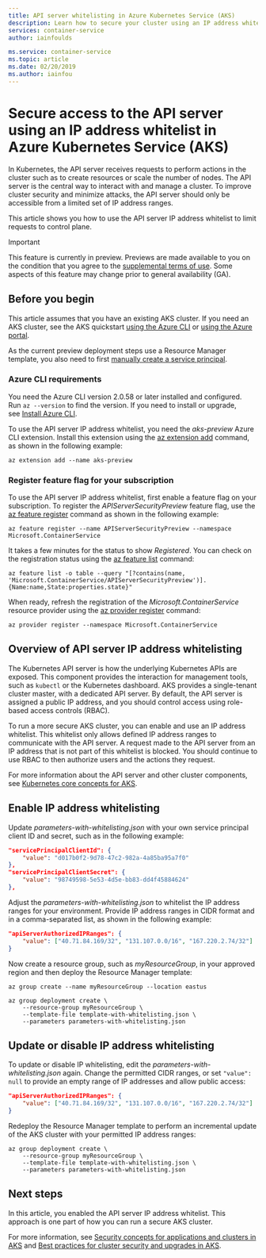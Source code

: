 ```yaml
---
title: API server whitelisting in Azure Kubernetes Service (AKS)
description: Learn how to secure your cluster using an IP address whitelist for access to the API server in Azure Kubernetes Service (AKS)
services: container-service
author: iainfoulds

ms.service: container-service
ms.topic: article
ms.date: 02/20/2019
ms.author: iainfou
---
```


# Secure access to the API server using an IP address whitelist in Azure Kubernetes Service (AKS)

In Kubernetes, the API server receives requests to perform actions in the cluster such as to create resources or scale the number of nodes. The API server is the central way to interact with and manage a cluster. To improve cluster security and minimize attacks, the API server should only be accessible from a limited set of IP address ranges.

This article shows you how to use the API server IP address whitelist to limit requests to control plane.

> [!IMPORTANT]
> This feature is currently in preview. Previews are made available to you on the condition that you agree to the [supplemental terms of use][terms-of-use]. Some aspects of this feature may change prior to general availability (GA).

## Before you begin

This article assumes that you have an existing AKS cluster. If you need an AKS cluster, see the AKS quickstart [using the Azure CLI][aks-quickstart-cli] or [using the Azure portal][aks-quickstart-portal].

As the current preview deployment steps use a Resource Manager template, you also need to first [manually create a service principal][create-aks-sp].

### Azure CLI requirements

You need the Azure CLI version 2.0.58 or later installed and configured. Run `az --version` to find the version. If you need to install or upgrade, see [Install Azure CLI][install-azure-cli].

To use the API server IP address whitelist, you need the *aks-preview* Azure CLI extension. Install this extension using the [az extension add][az-extension-add] command, as shown in the following example:

```azurecli-interactive
az extension add --name aks-preview
```

### Register feature flag for your subscription

To use the API server IP address whitelist, first enable a feature flag on your subscription. To register the *APIServerSecurityPreview* feature flag, use the [az feature register][az-feature-register] command as shown in the following example:

```azurecli-interactive
az feature register --name APIServerSecurityPreview --namespace Microsoft.ContainerService
```

It takes a few minutes for the status to show *Registered*. You can check on the registration status using the [az feature list][az-feature-list] command:

```azurecli-interactive
az feature list -o table --query "[?contains(name, 'Microsoft.ContainerService/APIServerSecurityPreview')].{Name:name,State:properties.state}"
```

When ready, refresh the registration of the *Microsoft.ContainerService* resource provider using the [az provider register][az-provider-register] command:

```azurecli-interactive
az provider register --namespace Microsoft.ContainerService
```

## Overview of API server IP address whitelisting

The Kubernetes API server is how the underlying Kubernetes APIs are exposed. This component provides the interaction for management tools, such as `kubectl` or the Kubernetes dashboard. AKS provides a single-tenant cluster master, with a dedicated API server. By default, the API server is assigned a public IP address, and you should control access using role-based access controls (RBAC).

To run a more secure AKS cluster, you can enable and use an IP address whitelist. This whitelist only allows defined IP address ranges to communicate with the API server. A request made to the API server from an IP address that is not part of this whitelist is blocked. You should continue to use RBAC to then authorize users and the actions they request.

For more information about the API server and other cluster components, see [Kubernetes core concepts for AKS][concepts-clusters-workloads].

## Enable IP address whitelisting

Update *parameters-with-whitelisting.json* with your own service principal client ID and secret, such as in the following example:

```json
"servicePrincipalClientId": {
    "value": "d017b0f2-9d78-47c2-982a-4a85ba95a7f0"
},
"servicePrincipalClientSecret": {
    "value": "98749598-5e53-4d5e-bb83-dd4f45884624"
},
```

Adjust the *parameters-with-whitelisting.json* to whitelist the IP address ranges for your environment. Provide IP address ranges in CIDR format and in a comma-separated list, as shown in the following example:

```json
"apiServerAuthorizedIPRanges": {
    "value": ["40.71.84.169/32", "131.107.0.0/16", "167.220.2.74/32"]
}
```

Now create a resource group, such as *myResourceGroup*, in your approved region and then deploy the Resource Manager template:

```azurecli-interactive
az group create --name myResourceGroup --location eastus

az group deployment create \
    --resource-group myResourceGroup \
    --template-file template-with-whitelisting.json \
    --parameters parameters-with-whitelisting.json
```

<!--

** THESE ARE THE PROPOSED CLI COMMANDS. THESE WILL REPLACE THE TEMPLATE-DRIVEN APPROACH **

To enable the API server IP address whitelist, you use [az aks update][az-aks-update] command and specify the *--api-server-authorized-ip-ranges* to allow. These IP address ranges are usually address ranges used by your on-premises networks.

The following example enables the API server IP address whitelist on the cluster named *myAKSCluster* in the resource group named *myResourceGroup*. The IP address ranges to add to the whitelist are *172.0.0.10/16* and *168.10.0.10/18*:

```azurecli-interactive
az aks update \
    --resource-group myResourceGroup \
    --name myAKSCluster \
    --api-server-authorized-ip-ranges 172.0.0.10/16,168.10.0.10/18
```

-->

## Update or disable IP address whitelisting

To update or disable IP whitelisting, edit the *parameters-with-whitelisting.json* again. Change the permitted CIDR ranges, or set `"value": null` to provide an empty range of IP addresses and allow public access:

```json
"apiServerAuthorizedIPRanges": {
    "value": ["40.71.84.169/32", "131.107.0.0/16", "167.220.2.74/32"]
}
```

Redeploy the Resource Manager template to perform an incremental update of the AKS cluster with your permitted IP address ranges:

```azurecli-interactive
az group deployment create \
    --resource-group myResourceGroup \
    --template-file template-with-whitelisting.json \
    --parameters parameters-with-whitelisting.json
```

<!--

** THESE ARE THE PROPOSED CLI COMMANDS. THESE WILL REPLACE THE TEMPLATE-DRIVEN APPROACH **

To disable the API server IP address whitelist, you again use [az aks update][az-aks-update] command and specify an empty *--api-server-authorized-ip-ranges* as shown in the following example:

```azurecli-interactive
az aks update \
    --resource-group myResourceGroup \
    --name myAKSCluster \
    --api-server-authorized-ip-ranges ""
```

-->

## Next steps

In this article, you enabled the API server IP address whitelist. This approach is one part of how you can run a secure AKS cluster.

For more information, see [Security concepts for applications and clusters in AKS][concepts-security] and [Best practices for cluster security and upgrades in AKS][operator-best-practices-cluster-security].

<!-- LINKS - external -->
[terms-of-use]: https://azure.microsoft.com/support/legal/preview-supplemental-terms/

<!-- LINKS - internal -->
[aks-quickstart-cli]: kubernetes-walkthrough.md
[aks-quickstart-portal]: kubernetes-walkthrough-portal.md
[install-azure-cli]: /cli/azure/install-azure-cli
[az-extension-add]: /cli/azure/extension#az-extension-add
[az-feature-register]: /cli/azure/feature#az-feature-register
[az-feature-list]: /cli/azure/feature#az-feature-list
[az-provider-register]: /cli/azure/provider#az-provider-register
[az-aks-update]: /cli/azure/ext/aks-preview/aks#ext-aks-preview-az-aks-update
[concepts-clusters-workloads]: concepts-clusters-workloads.md
[concepts-security]: concepts-security.md
[operator-best-practices-cluster-security]: operator-best-practices-cluster-security.md
[create-aks-sp]: kubernetes-service-principal.md#manually-create-a-service-principal